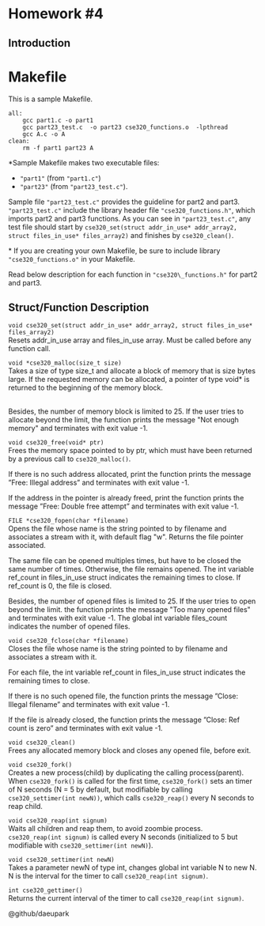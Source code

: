 # Homework #4

<!--Do not cheat and good luck!

It will be great (and useful for you) if you will document your work in this README and write a sort of documentation for your homework. We may give few extra credits for good documentation. -->

## Introduction



# Makefile
This is a sample Makefile.
```
all:
	gcc part1.c -o part1	
	gcc part23_test.c  -o part23 cse320_functions.o  -lpthread
	gcc A.c -o A
clean:
	rm -f part1 part23 A

```

\*Sample Makefile makes two executable files:
-  `"part1"` (from `"part1.c"`)
-  `"part23"` (from `"part23_test.c"`).

Sample file `"part23_test.c"` provides the guideline for part2 and part3.
`"part23_test.c"` include the library header file `"cse320_functions.h"`, which imports part2 and part3 functions. As you can see in `"part23_test.c"`, any test file should start by `cse320_set(struct addr_in_use* addr_array2, struct files_in_use* files_array2)` and finishes by `cse320_clean()`.

\* If you are creating your own Makefile, be sure to include library `"cse320_functions.o"` in your Makefile.


Read below description for each function in `"cse320\_functions.h"` for part2 and part3.   


## Struct/Function Description

`void cse320_set(struct addr_in_use* addr_array2, struct files_in_use* files_array2)` <br /> 
Resets addr\_in\_use array and files\_in\_use array. Must be called before any function call. 
&nbsp;

`void *cse320_malloc(size_t size)` <br />
Takes a size of type size\_t and allocate a block of memory that is size bytes large. If the requested memory can be allocated, a pointer of type void\* is returned to the beginning of the memory block.  
&nbsp;

Besides, the number of memory block is limited to 25. If the user tries to allocate beyond the limit, the function prints the message "Not enough memory" and terminates with exit value -1. 
&nbsp;

`void cse320_free(void* ptr)` <br />
Frees the memory space pointed to by ptr, which must have been returned by a previous call to `cse320_malloc()`.

If there is no such address allocated, print the function prints the message ”Free: Illegal address” and terminates with exit value -1.

If the address in the pointer is already freed, print the function prints the message ”Free: Double free attempt” and terminates with exit value -1.

`FILE *cse320_fopen(char *filename)`<br />
Opens the file whose name is the string pointed to by filename and associates a stream with it, with default flag "w". Returns the file pointer associated.

The same file can be opened multiples times, but have to be closed the same number of times. Otherwise, the file remains opened. The int variable ref\_count in files\_in\_use struct indicates the remaining times to close. If ref\_count is 0, the file is closed. 

Besides, the number of opened files is limited to 25. If the user tries to open beyond the limit. the function prints the message "Too many opened files" and terminates with exit value -1. The global int variable files\_count indicates the number of opened files.

`void cse320_fclose(char *filename)`<br />
Closes the file whose name is the string pointed to by filename and associates a stream with it. 

For each file, the int variable ref\_count in files\_in\_use struct indicates the remaining times to close.

If there is no such opened file, the function prints the message ”Close: Illegal filename” and terminates with exit value -1. 

If the file is already closed, the function prints the message ”Close: Ref count is zero” and terminates with exit value -1. 

`void cse320_clean()`<br />
Frees any allocated memory block and closes any opened file, before exit.

`void cse320_fork()`<br />
Creates a new process(child) by duplicating the calling process(parent). When `cse320_fork()` is called for the first time, `cse320_fork()` sets an timer of N seconds (N = 5 by default, but modifiable by calling `cse320_settimer(int newN))`, which calls `cse320_reap()` every N seconds to reap child.

`void cse320_reap(int signum)`<br />
Waits all children and reap them, to avoid zoombie process. `cse320_reap(int signum)` is called every N seconds (initialized to 5 but modifiable with `cse320_settimer(int newN)`).

`void cse320_settimer(int newN)`<br />
Takes a parameter newN of type int, changes global int variable N to new N. N is the interval for the timer to call `cse320_reap(int signum)`.

`int cse320_gettimer()`<br />
Returns the current interval of the timer to call `cse320_reap(int signum)`.
<br /> 



@github/daeupark
